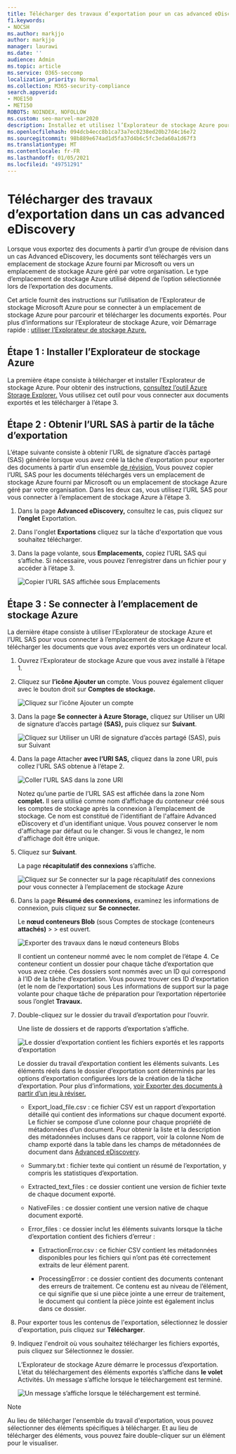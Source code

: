 ```yaml
---
title: Télécharger des travaux d’exportation pour un cas advanced eDiscovery
f1.keywords:
- NOCSH
ms.author: markjjo
author: markjjo
manager: laurawi
ms.date: ''
audience: Admin
ms.topic: article
ms.service: O365-seccomp
localization_priority: Normal
ms.collection: M365-security-compliance
search.appverid:
- MOE150
- MET150
ROBOTS: NOINDEX, NOFOLLOW
ms.custom: seo-marvel-mar2020
description: Installez et utilisez l’Explorateur de stockage Azure pour télécharger les documents qui ont été exportés à partir d’un jeu à réviser dans Advanced eDiscovery.
ms.openlocfilehash: 094dcb4ecc8b1ca73a7ec0238ed20b27d4c16e72
ms.sourcegitcommit: 98b889e674ad1d5fa37d4b6c5fc3eda60a1d67f3
ms.translationtype: MT
ms.contentlocale: fr-FR
ms.lasthandoff: 01/05/2021
ms.locfileid: "49751291"
---
```

# <a name="download-export-jobs-in-an-advanced-ediscovery-case"></a>Télécharger des travaux d’exportation dans un cas advanced eDiscovery

Lorsque vous exportez des documents à partir d’un groupe de révision dans un cas Advanced eDiscovery, les documents sont téléchargés vers un emplacement de stockage Azure fourni par Microsoft ou vers un emplacement de stockage Azure géré par votre organisation. Le type d’emplacement de stockage Azure utilisé dépend de l’option sélectionnée lors de l’exportation des documents.

Cet article fournit des instructions sur l’utilisation de l’Explorateur de stockage Microsoft Azure pour se connecter à un emplacement de stockage Azure pour parcourir et télécharger les documents exportés. Pour plus d’informations sur l’Explorateur de stockage Azure, voir Démarrage rapide : [utiliser l’Explorateur de stockage Azure.](https://docs.microsoft.com/azure/storage/blobs/storage-quickstart-blobs-storage-explorer)

## <a name="step-1-install-the-azure-storage-explorer"></a>Étape 1 : Installer l’Explorateur de stockage Azure

La première étape consiste à télécharger et installer l’Explorateur de stockage Azure. Pour obtenir des instructions, [consultez l’outil Azure Storage Explorer.](https://go.microsoft.com/fwlink/p/?LinkId=544842) Vous utilisez cet outil pour vous connecter aux documents exportés et les télécharger à l’étape 3.

## <a name="step-2-obtain-the-sas-url-from-the-export-job"></a>Étape 2 : Obtenir l’URL SAS à partir de la tâche d’exportation

L’étape suivante consiste à obtenir l’URL de signature d’accès partagé (SAS) générée lorsque vous avez créé la tâche d’exportation pour exporter des documents à partir d’un ensemble [de révision.](export-documents-from-review-set.md) Vous pouvez copier l’URL SAS pour les documents téléchargés vers un emplacement de stockage Azure fourni par Microsoft ou un emplacement de stockage Azure géré par votre organisation. Dans les deux cas, vous utilisez l’URL SAS pour vous connecter à l’emplacement de stockage Azure à l’étape 3.

1. Dans la page **Advanced eDiscovery,** consultez le cas, puis cliquez sur **l’onglet** Exportation.

2. Dans l'onglet **Exportations** cliquez sur la tâche d'exportation que vous souhaitez télécharger.

3. Dans la page volante, sous **Emplacements,** copiez l’URL SAS qui s’affiche. Si nécessaire, vous pouvez l’enregistrer dans un fichier pour y accéder à l’étape 3.
 
   ![Copier l’URL SAS affichée sous Emplacements](../media/eDiscoExportJob.png)

## <a name="step-3-connect-to-the-azure-storage-location"></a>Étape 3 : Se connecter à l’emplacement de stockage Azure

La dernière étape consiste à utiliser l’Explorateur de stockage Azure et l’URL SAS pour vous connecter à l’emplacement de stockage Azure et télécharger les documents que vous avez exportés vers un ordinateur local.

1. Ouvrez l’Explorateur de stockage Azure que vous avez installé à l’étape 1.

2. Cliquez sur **l’icône Ajouter un** compte. Vous pouvez également cliquer avec le bouton droit sur **Comptes de stockage.**

   ![Cliquez sur l’icône Ajouter un compte](../media/AzureStorageConnect.png)

3. Dans la page **Se connecter à Azure Storage,** cliquez sur Utiliser un URI de signature d’accès partagé **(SAS),** puis cliquez sur **Suivant**.

    ![Cliquez sur Utiliser un URI de signature d’accès partagé (SAS), puis sur Suivant](../media/AzureStorageConnect2.png)

4. Dans la page Attacher **avec l’URI SAS,** cliquez dans la zone URI, puis collez l’URL SAS obtenue à l’étape 2. 

    ![Coller l’URL SAS dans la zone URI](../media/AzureStorageConnect3.png)

    Notez qu’une partie de l’URL SAS est affichée dans la zone Nom **complet.** Il sera utilisé comme nom d’affichage du conteneur  créé sous les comptes de stockage après la connexion à l’emplacement de stockage. Ce nom est constitué de l'identifiant de l'affaire Advanced eDiscovery et d'un identifiant unique. Vous pouvez conserver le nom d'affichage par défaut ou le changer. Si vous le changez, le nom d'affichage doit être unique.

5. Cliquez sur **Suivant**.

    La page **récapitulatif des connexions** s’affiche.

    ![Cliquez sur Se connecter sur la page récapitulatif des connexions pour vous connecter à l’emplacement de stockage Azure](../media/AzureStorageConnect4.png)

6. Dans la page **Résumé des connexions,** examinez les informations de connexion, puis cliquez sur **Se connecter.**

    Le **nœud conteneurs Blob** (sous Comptes de stockage (conteneurs **attachés)**  >   \> est ouvert.

    ![Exporter des travaux dans le nœud conteneurs Blobs](../media/AzureStorageConnect5.png)

    Il contient un conteneur nommé avec le nom complet de l’étape 4. Ce conteneur contient un dossier pour chaque tâche d’exportation que vous avez créée. Ces dossiers sont nommés avec un ID qui correspond à l’ID de la tâche d’exportation. Vous pouvez trouver ces ID d’exportation (et  le nom de l’exportation) sous Les informations de support sur la page volante pour chaque tâche de préparation pour l’exportation répertoriée sous l’onglet **Travaux.** 

7. Double-cliquez sur le dossier du travail d’exportation pour l’ouvrir.

   Une liste de dossiers et de rapports d’exportation s’affiche.
   
    ![Le dossier d’exportation contient les fichiers exportés et les rapports d’exportation](../media/AzureStorageConnect6.png)

   Le dossier du travail d’exportation contient les éléments suivants. Les éléments réels dans le dossier d’exportation sont déterminés par les options d’exportation configurées lors de la création de la tâche d’exportation. Pour plus d’informations, [voir Exporter des documents à partir d’un jeu à réviser.](export-documents-from-review-set.md)

    - Export_load_file.csv : ce fichier CSV est un rapport d’exportation détaillé qui contient des informations sur chaque document exporté. Le fichier se compose d’une colonne pour chaque propriété de métadonnées d’un document. Pour obtenir la liste et la description des métadonnées incluses dans ce rapport, voir la colonne Nom de champ exporté dans la table dans les champs de métadonnées de document dans [Advanced eDiscovery](document-metadata-fields-in-advanced-ediscovery.md). 
    
    - Summary.txt : fichier texte qui contient un résumé de l’exportation, y compris les statistiques d’exportation.
    
    - Extracted_text_files : ce dossier contient une version de fichier texte de chaque document exporté.
     
    - NativeFiles : ce dossier contient une version native de chaque document exporté.
    
    - Error_files : ce dossier inclut les éléments suivants lorsque la tâche d’exportation contient des fichiers d’erreur : 
        
      - ExtractionError.csv : ce fichier CSV contient les métadonnées disponibles pour les fichiers qui n’ont pas été correctement extraits de leur élément parent.
        
      - ProcessingError : ce dossier contient des documents contenant des erreurs de traitement. Ce contenu est au niveau de l’élément, ce qui signifie que si une pièce jointe a une erreur de traitement, le document qui contient la pièce jointe est également inclus dans ce dossier.
 
8. Pour exporter tous les contenus de l'exportation, sélectionnez le dossier d'exportation, puis cliquez sur **Télécharger**.

9. Indiquez l'endroit où vous souhaitez télécharger les fichiers exportés, puis cliquez sur Sélectionnez le dossier.

    L’Explorateur de stockage Azure démarre le processus d’exportation. L’état du téléchargement des éléments exportés s’affiche dans **le volet** Activités. Un message s’affiche lorsque le téléchargement est terminé.

    ![Un message s’affiche lorsque le téléchargement est terminé.](../media/AzureStorageConnect8.png)

> [!NOTE]
> Au lieu de télécharger l'ensemble du travail d'exportation, vous pouvez sélectionner des éléments spécifiques à télécharger. Et au lieu de télécharger des éléments, vous pouvez faire double-cliquer sur un élément pour le visualiser.

